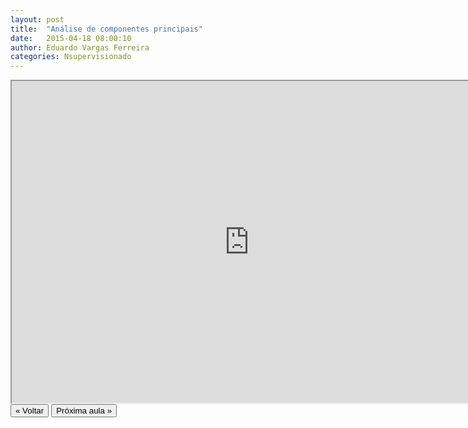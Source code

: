 ```yaml
---
layout: post
title:  "Análise de componentes principais"
date:   2015-04-18 08:00:10
author: Eduardo Vargas Ferreira
categories: Nsupervisionado 
---
```


<center>
<iframe width="760" height="515" src="https://www.youtube.com/embed/E8bPKz8kEXQ?autoplay=0"> </iframe>
</center>


<FORM>
<INPUT Type="BUTTON" align="left" Value="&laquo; Voltar" Onclick="window.location.href='https://eduardoleg.github.io/ML4all/1parte/'">
<INPUT Type="BUTTON" align="left" Value="Próxima aula &raquo;" Onclick="window.location.href='https://eduardoleg.github.io/ML4all/'">
</FORM>
